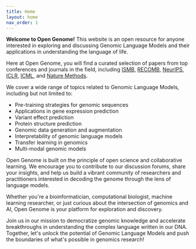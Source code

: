 ```yaml
---
title: Home
layout: home
nav_order: 1
---
```

**Welcome to Open Genome!** This website is an open resource for anyone interested in exploring and discussing Genomic Language Models and their applications in understanding the language of life.

Here at Open Genome, you will find a curated selection of papers from top conferences and journals in the field, including [ISMB](https://www.iscb.org/ismb2023), [RECOMB](https://www.recomb2023.org/), [NeurIPS](https://nips.cc/), [ICLR](https://iclr.cc/), [ICML](https://icml.cc/), and [Nature Methods](https://www.nature.com/nmeth/).

We cover a wide range of topics related to Genomic Language Models, including but not limited to:

- Pre-training strategies for genomic sequences
- Applications in gene expression prediction
- Variant effect prediction
- Protein structure prediction
- Genomic data generation and augmentation
- Interpretability of genomic language models
- Transfer learning in genomics
- Multi-modal genomic models

Open Genome is built on the principle of open science and collaborative learning. We encourage you to contribute to our discussion forums, share your insights, and help us build a vibrant community of researchers and practitioners interested in decoding the genome through the lens of language models.

Whether you're a bioinformatician, computational biologist, machine learning researcher, or just curious about the intersection of genomics and AI, Open Genome is your platform for exploration and discovery.

Join us in our mission to democratize genomic knowledge and accelerate breakthroughs in understanding the complex language written in our DNA. Together, let's unlock the potential of Genomic Language Models and push the boundaries of what's possible in genomics research!